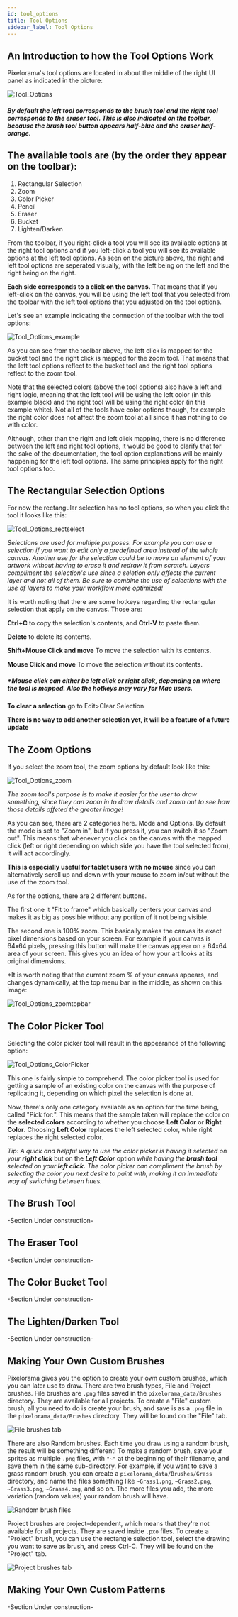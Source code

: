 ```yaml
---
id: tool_options
title: Tool Options
sidebar_label: Tool Options
---
```


## An Introduction to how the Tool Options Work

Pixelorama's tool options are located in about the middle of the right UI panel as indicated in the picture:

![Tool_Options](assets/ui-tooloptions.png)

##### By default the left tool corresponds to the brush tool and the right tool corresponds to the eraser tool. This is also indicated on the toolbar, because the brush tool button appears half-blue and the eraser half-orange.

## The available tools are (by the order they appear on the toolbar):
 1. Rectangular Selection
 2. Zoom
 3. Color Picker
 4. Pencil
 5. Eraser
 6. Bucket
 7. Lighten/Darken

From the toolbar, if you right-click a tool you will see its available options at the right tool options and if you left-click a tool you will see its available options at the left tool options. As seen on the picture above, the right and left tool options are seperated visually, with the left being on the left and the right being on the right. 

**Each side corresponds to a click on the canvas.** That means that if you left-click on the canvas, you will be using the left tool that you selected from the toolbar with the left tool options that you adjusted on the tool options. 

Let's see an example indicating the connection of the toolbar with the tool options:

![Tool_Options_example](assets/tooloptions_intro.png)

As you can see from the toolbar above, the left click is mapped for the bucket tool and the right click is mapped for the zoom tool. That means that the left tool options reflect to the bucket tool and the right tool options reflect to the zoom tool. 

Note that the selected colors (above the tool options) also have a left and right logic, meaning that the left tool will be using the left color (in this example black) and the right tool will be using the right color (in this example white). Not all of the tools have color options though, for example the right color does not affect the zoom tool at all since it has nothing to do with color.

Although, other than the right and left click mapping, there is no difference between the left and right tool options, it would be good to clarify that for the sake of the documentation, the tool option explanations will be mainly happening for the left tool options. The same principles apply for the right tool options too.

## The Rectangular Selection Options

For now the rectangular selection has no tool options, so when you click the tool it looks like this:

![Tool_Options_rectselect](assets/tooloptions_rectselect.png)

*Selections are used for multiple purposes. For example you can use a selection if you want to edit only a predefined area instead of the whole canvas. Another use for the selection could be to move an element of your artwork without having to erase it and redraw it from scratch. Layers compliment the selection's use since a seletion only affects the current layer and not all of them. Be sure to combine the use of selections with the use of layers to make your workflow more optimized!*

It is worth noting that there are some hotkeys regarding the rectangular selection that apply on the canvas. Those are:

**Ctrl+C** to copy the selection's contents, and **Ctrl-V** to paste them.

**Delete** to delete its contents.

**Shift+Mouse Click and move** To move the selection with its contents.

**Mouse Click and move** To move the selection without its contents.

##### *Mouse click can either be left click or right click, depending on where the tool is mapped. Also the hotkeys may vary for Mac users.

**To clear a selection** go to Edit>Clear Selection

**There is no way to add another selection yet, it will be a feature of a future update**

## The Zoom Options

If you select the zoom tool, the zoom options by default look like this:

![Tool_Options_zoom](assets/tooloptions_zoom.png)

*The zoom tool's purpose is to make it easier for the user to draw something, since they can zoom in to draw details and zoom out to see how those details affeted the greater image!*

As you can see, there are 2 categories here. Mode and Options. By default the mode is set to "Zoom in", but if you press it, you can switch it so "Zoom out". This means that whenever you click on the canvas with the mapped click (left or right depending on which side you have the tool selected from), it will act accordingly.

**This is especially useful for tablet users with no mouse** since you can alternatively scroll up and down with your mouse to zoom in/out without the use of the zoom tool.

As for the options, there are 2 different buttons. 

The first one it "Fit to frame" which basically centers your canvas and makes it as big as possible without any portion of it not being visible.

The second one is 100% zoom. This basically makes the canvas its exact pixel dimensions based on your screen. For example if your canvas is 64x64 pixels, pressing this button will make the canvas appear on a 64x64 area of your screen. This gives you an idea of how your art looks at its original dimensions.

*It is worth noting that the current zoom % of your canvas appears, and changes dynamically, at the top menu bar in the middle, as shown on this image:

![Tool_Options_zoomtopbar](assets/tooloptions_zoomtopbar.png)

## The Color Picker Tool

Selecting the color picker tool will result in the appearance of the following option:

![Tool_Options_ColorPicker](assets/colorpicker_options.png)

This one is fairly simple to comprehend. The color picker tool is used for getting a sample of an existing color on the canvas with the purpose of replicating it, depending on which pixel the selection is done at.

Now, there's only one category available as an option for the time being, called "Pick for:". This means that the sample taken will replace the color on the **selected colors** according to whether you choose **Left Color** or **Right Color**. Choosing **Left Color** replaces the left selected color, while right replaces the right selected color. 

*Tip: A quick and helpful way to use the color picker is having it selected on your* ***right click*** but on the ***Left Color*** option *while having the* ***brush tool*** *selected on your* ***left click.*** *The color picker can compliment the brush by selecting the color you next desire to paint with, making it an immediate way of switching between hues.*
## The Brush Tool

-Section Under construction-

## The Eraser Tool

-Section Under construction-

## The Color Bucket Tool

-Section Under construction-

## The Lighten/Darken Tool

-Section Under construction-

## Making Your Own Custom Brushes

Pixelorama gives you the option to create your own custom brushes, which you can later use to draw. There are two brush types, File and Project brushes. File brushes are `.png` files saved in the `pixelorama_data/Brushes` directory. They are available for all projects. To create a "File" custom brush, all you need to do is create your brush, and save is as a `.png` file in the `pixelorama_data/Brushes` directory. They will be found on the "File" tab.

![File brushes tab](assets/file_brushes.png)

There are also Random brushes. Each time you draw using a random brush, the result will be something different! To make a random brush, save your sprites as multiple `.png` files, with `"~"` at the beginning of their filename, and save them in the same sub-directory. For example, if you want to save a grass random brush, you can create a `pixelorama_data/Brushes/Grass` directory, and name the files something like `~Grass1.png`, `~Grass2.png`, `~Grass3.png`, `~Grass4.png`, and so on. The more files you add, the more variation (random values) your random brush will have.

![Random brush files](assets/grass_random_brush.png)

Project brushes are project-dependent, which means that they're not available for all projects. They are saved inside `.pxo` files. To create a "Project" brush, you can use the rectangle selection tool, select the drawing you want to save as brush, and press Ctrl-C. They will be found on the "Project" tab.

![Project brushes tab](assets/project_brushes.png)

## Making Your Own Custom Patterns

-Section Under construction-


